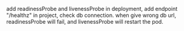 add readinessProbe and livenessProbe in deployment, 
add endpoint "/healthz" in project, check db connection.
when give wrong db url, readinessProbe will fail, and livenessProbe will restart the pod.